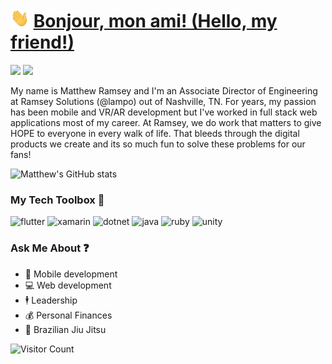 # <img src="https://raw.githubusercontent.com/ABSphreak/ABSphreak/master/gifs/Hi.gif" height="30px" width="30px"/> [Bonjour, mon ami! (Hello, my friend!)](https://matthewramsey.github.io/matthewramsey.tech/)
[<img height="30" src="https://img.shields.io/badge/linkedin-blue.svg?&style=for-the-badge&logo=linkedin&logoColor=white" />](https://www.linkedin.com/in/mr-tech/)
[<img height="30" src="https://img.shields.io/badge/twitter-%231DA1F2.svg?&style=for-the-badge&logo=twitter&logoColor=white" />](https://twitter.com/Matthew__Ramsey)


My name is Matthew Ramsey and I'm an Associate Director of Engineering at Ramsey Solutions (@lampo) out of Nashville, TN. For years, my passion has been mobile and VR/AR development but I've worked in full stack web applications most of my career. At Ramsey, we do work that matters to give HOPE to everyone in every walk of life. That bleeds through the digital products we create and its so much fun to solve these problems for our fans!

![Matthew's GitHub stats](https://github-readme-stats.vercel.app/api?username=MatthewRamsey&count_private=true&show_icons=true&theme=react)


### My Tech Toolbox 🧰

<p align="left">
<img src="https://dashboard.snapcraft.io/site_media/appmedia/2020/03/app_icon_512.png" alt="flutter" width="40" height="40"/> 
<img src="https://cdn.iconscout.com/icon/free/png-512/xamarin-282427.png" alt="xamarin" height="40"/> 
<img src="https://raw.githubusercontent.com/dotnet/brand/master/logo/dotnet-logo.png" alt="dotnet" height="40"/> 
<img src="https://banner2.cleanpng.com/20180605/vkg/kisspng-java-runtime-environment-programming-language-prog-java-5b16ff20784b91.6967505015282337604927.jpg" alt="java" width="40" height="40"/> 
<img src="https://megapng.com/images/bt/ruby-icon-10.png" alt="ruby" width="40" height="40"/>
<img src="https://www.praevidi.com/files/2214/4788/3983/unity.logo.jpg" alt="unity" width="40" height="40"/>
</p>

### Ask Me About ❓

<ul>
  <li>
    📱 Mobile development
  </li>
  <li>
    💻 Web development
  </li>
  <li>
    🕴️ Leadership
  </li>
  <li>
    💰 Personal Finances
  </li>
  <li>
    🤼 Brazilian Jiu Jitsu
  </li>
  </ul
  
  

![Visitor Count](https://profile-counter.glitch.me/{MatthewRamsey}/count.svg)
